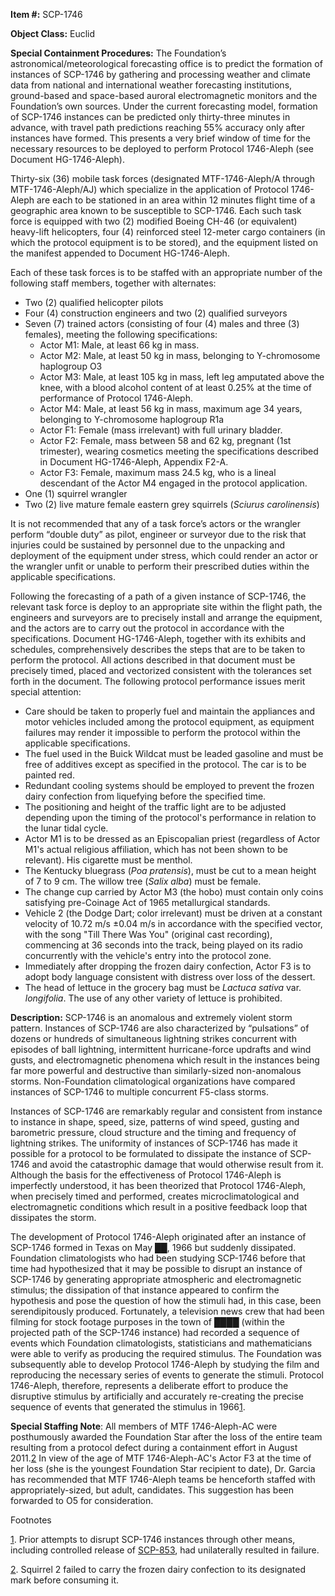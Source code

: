 **Item #:** SCP-1746

**Object Class:** Euclid

**Special Containment Procedures:** The Foundation’s astronomical/meteorological forecasting office is to predict the formation of instances of SCP-1746 by gathering and processing weather and climate data from national and international weather forecasting institutions, ground-based and space-based auroral electromagnetic monitors and the Foundation’s own sources. Under the current forecasting model, formation of SCP-1746 instances can be predicted only thirty-three minutes in advance, with travel path predictions reaching 55% accuracy only after instances have formed. This presents a very brief window of time for the necessary resources to be deployed to perform Protocol 1746-Aleph (see Document HG-1746-Aleph).

Thirty-six (36) mobile task forces (designated MTF-1746-Aleph/A through MTF-1746-Aleph/AJ) which specialize in the application of Protocol 1746-Aleph are each to be stationed in an area within 12 minutes flight time of a geographic area known to be susceptible to SCP-1746. Each such task force is equipped with two (2) modified Boeing CH-46 (or equivalent) heavy-lift helicopters, four (4) reinforced steel 12-meter cargo containers (in which the protocol equipment is to be stored), and the equipment listed on the manifest appended to Document HG-1746-Aleph.

Each of these task forces is to be staffed with an appropriate number of the following staff members, together with alternates:

*   Two (2) qualified helicopter pilots
*   Four (4) construction engineers and two (2) qualified surveyors
*   Seven (7) trained actors (consisting of four (4) males and three (3) females), meeting the following specifications:
    *   Actor M1: Male, at least 66 kg in mass.
    *   Actor M2: Male, at least 50 kg in mass, belonging to Y-chromosome haplogroup O3
    *   Actor M3: Male, at least 105 kg in mass, left leg amputated above the knee, with a blood alcohol content of at least 0.25% at the time of performance of Protocol 1746-Aleph.
    *   Actor M4: Male, at least 56 kg in mass, maximum age 34 years, belonging to Y-chromosome haplogroup R1a
    *   Actor F1: Female (mass irrelevant) with full urinary bladder.
    *   Actor F2: Female, mass between 58 and 62 kg, pregnant (1st trimester), wearing cosmetics meeting the specifications described in Document HG-1746-Aleph, Appendix F2-A.
    *   Actor F3: Female, maximum mass 24.5 kg, who is a lineal descendant of the Actor M4 engaged in the protocol application.
*   One (1) squirrel wrangler
*   Two (2) live mature female eastern grey squirrels (_Sciurus carolinensis_)

It is not recommended that any of a task force’s actors or the wrangler perform “double duty” as pilot, engineer or surveyor due to the risk that injuries could be sustained by personnel due to the unpacking and deployment of the equipment under stress, which could render an actor or the wrangler unfit or unable to perform their prescribed duties within the applicable specifications.

Following the forecasting of a path of a given instance of SCP-1746, the relevant task force is deploy to an appropriate site within the flight path, the engineers and surveyors are to precisely install and arrange the equipment, and the actors are to carry out the protocol in accordance with the specifications. Document HG-1746-Aleph, together with its exhibits and schedules, comprehensively describes the steps that are to be taken to perform the protocol. All actions described in that document must be precisely timed, placed and vectorized consistent with the tolerances set forth in the document. The following protocol performance issues merit special attention:

*   Care should be taken to properly fuel and maintain the appliances and motor vehicles included among the protocol equipment, as equipment failures may render it impossible to perform the protocol within the applicable specifications.
*   The fuel used in the Buick Wildcat must be leaded gasoline and must be free of additives except as specified in the protocol. The car is to be painted red.
*   Redundant cooling systems should be employed to prevent the frozen dairy confection from liquefying before the specified time.
*   The positioning and height of the traffic light are to be adjusted depending upon the timing of the protocol's performance in relation to the lunar tidal cycle.
*   Actor M1 is to be dressed as an Episcopalian priest (regardless of Actor M1's actual religious affiliation, which has not been shown to be relevant). His cigarette must be menthol.
*   The Kentucky bluegrass (_Poa pratensis_), must be cut to a mean height of 7 to 9 cm. The willow tree (_Salix alba_) must be female.
*   The change cup carried by Actor M3 (the hobo) must contain only coins satisfying pre-Coinage Act of 1965 metallurgical standards.
*   Vehicle 2 (the Dodge Dart; color irrelevant) must be driven at a constant velocity of 10.72 m/s ±0.04 m/s in accordance with the specified vector, with the song "Till There Was You" (original cast recording), commencing at 36 seconds into the track, being played on its radio concurrently with the vehicle's entry into the protocol zone.
*   Immediately after dropping the frozen dairy confection, Actor F3 is to adopt body language consistent with distress over loss of the dessert.
*   The head of lettuce in the grocery bag must be _Lactuca sativa_ var. _longifolia_. The use of any other variety of lettuce is prohibited.

**Description:** SCP-1746 is an anomalous and extremely violent storm pattern. Instances of SCP-1746 are also characterized by “pulsations” of dozens or hundreds of simultaneous lightning strikes concurrent with episodes of ball lightning, intermittent hurricane-force updrafts and wind gusts, and electromagnetic phenomena which result in the instances being far more powerful and destructive than similarly-sized non-anomalous storms. Non-Foundation climatological organizations have compared instances of SCP-1746 to multiple concurrent F5-class storms.

Instances of SCP-1746 are remarkably regular and consistent from instance to instance in shape, speed, size, patterns of wind speed, gusting and barometric pressure, cloud structure and the timing and frequency of lightning strikes. The uniformity of instances of SCP-1746 has made it possible for a protocol to be formulated to dissipate the instance of SCP-1746 and avoid the catastrophic damage that would otherwise result from it. Although the basis for the effectiveness of Protocol 1746-Aleph is imperfectly understood, it has been theorized that Protocol 1746-Aleph, when precisely timed and performed, creates microclimatological and electromagnetic conditions which result in a positive feedback loop that dissipates the storm.

The development of Protocol 1746-Aleph originated after an instance of SCP-1746 formed in Texas on May ██, 1966 but suddenly dissipated. Foundation climatologists who had been studying SCP-1746 before that time had hypothesized that it may be possible to disrupt an instance of SCP-1746 by generating appropriate atmospheric and electromagnetic stimulus; the dissipation of that instance appeared to confirm the hypothesis and pose the question of how the stimuli had, in this case, been serendipitously produced. Fortunately, a television news crew that had been filming for stock footage purposes in the town of ████ (within the projected path of the SCP-1746 instance) had recorded a sequence of events which Foundation climatologists, statisticians and mathematicians were able to verify as producing the required stimulus. The Foundation was subsequently able to develop Protocol 1746-Aleph by studying the film and reproducing the necessary series of events to generate the stimuli. Protocol 1746-Aleph, therefore, represents a deliberate effort to produce the disruptive stimulus by artificially and accurately re-creating the precise sequence of events that generated the stimulus in 1966[1](javascript:;).

**Special Staffing Note**: All members of MTF 1746-Aleph-AC were posthumously awarded the Foundation Star after the loss of the entire team resulting from a protocol defect during a containment effort in August 2011.[2](javascript:;) In view of the age of MTF 1746-Aleph-AC's Actor F3 at the time of her loss (she is the youngest Foundation Star recipient to date), Dr. Garcia has recommended that MTF 1746-Aleph teams be henceforth staffed with appropriately-sized, but adult, candidates. This suggestion has been forwarded to O5 for consideration.

Footnotes

[1](javascript:;). Prior attempts to disrupt SCP-1746 instances through other means, including controlled release of [SCP-853](/scp-853), had unilaterally resulted in failure.

[2](javascript:;). Squirrel 2 failed to carry the frozen dairy confection to its designated mark before consuming it.